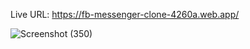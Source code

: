 Live URL: https://fb-messenger-clone-4260a.web.app/

![Screenshot (350)](https://github.com/javed2214/Messenger-Clone/blob/master/Screenshot_2021-04-23-11-12-44-587_com.android.chrome.jpg)
